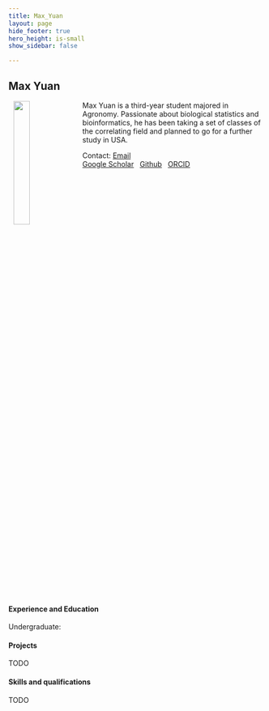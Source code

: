 ```yaml
---
title: Max_Yuan
layout: page
hide_footer: true
hero_height: is-small
show_sidebar: false

---
```


## Max Yuan
<img src="../../img/Max_Yuan.jpg" align="left" hspace="10" width="25%">

Max Yuan is a third-year student majored in Agronomy. Passionate about biological statistics and bioinformatics, he has been taking a set of classes of the correlating field and planned to go for a further study in USA.

Contact:
<i class="fas fa-at"></i> [Email](mailto:)  \
<i class="fab fa-google"></i> [Google Scholar]()  
<i class="fab fa-github"></i> [Github]()  
<i class="fab fa-orcid"></i> [ORCID]()  

<br clear="all">

#### Experience and Education
Undergraduate:


#### Projects
TODO

#### Skills and qualifications
TODO
